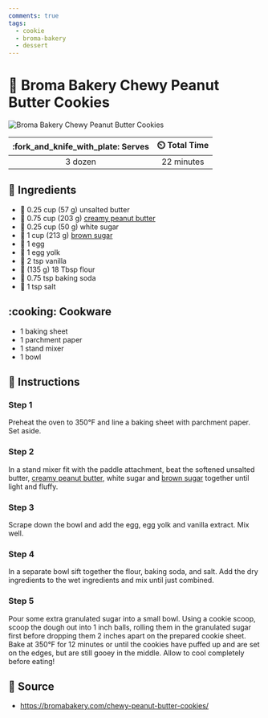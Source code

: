 ```yaml
---
comments: true
tags:
  - cookie
  - broma-bakery
  - dessert
---
```

# :peanuts: Broma Bakery Chewy Peanut Butter Cookies

![Broma Bakery Chewy Peanut Butter Cookies](../assets/images/broma-bakery-chewy-peanut-butter-cookies.png)

| :fork_and_knife_with_plate: Serves | :timer_clock: Total Time |
|:----------------------------------:|:-----------------------: |
| 3 dozen | 22 minutes |

## :salt: Ingredients

- :butter: 0.25 cup (57 g) unsalted butter
- :peanuts: 0.75 cup (203 g) [creamy peanut butter][1]
- :candy: 0.25 cup (50 g) white sugar
- :maple_leaf: 1 cup (213 g) [brown sugar][2]
- :egg: 1 egg
- :egg: 1 egg yolk
- :icecream: 2 tsp vanilla
- :ear_of_rice: (135 g) 18 Tbsp flour
- :cup_with_straw: 0.75 tsp baking soda
- :salt: 1 tsp salt

## :cooking: Cookware

- 1 baking sheet
- 1 parchment paper
- 1 stand mixer
- 1 bowl

## :pencil: Instructions

### Step 1

Preheat the oven to 350°F and line a baking sheet with parchment paper. Set aside.

### Step 2

In a stand mixer fit with the paddle attachment, beat the softened unsalted butter, [creamy peanut butter][1], white sugar
and [brown sugar][2] together until light and fluffy.

### Step 3

Scrape down the bowl and add the egg, egg yolk and vanilla extract. Mix well.

### Step 4

In a separate bowl sift together the flour, baking soda, and salt. Add the dry ingredients to the wet ingredients and
mix until just combined.

### Step 5

Pour some extra granulated sugar into a small bowl. Using a cookie scoop, scoop the dough out into 1 inch balls, rolling
them in the granulated sugar first before  dropping them 2 inches apart on the prepared cookie sheet. Bake at 350°F for
12 minutes or until the cookies have puffed up and are set on the edges, but are still gooey in the middle. Allow to
cool completely before eating!

## :link: Source

- <https://bromabakery.com/chewy-peanut-butter-cookies/>

[1]: <../ingredients/peanut-butter.md>
[2]: <../ingredients/brown-sugar.md>
